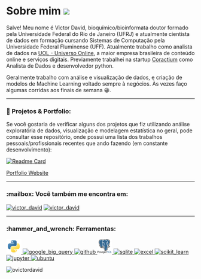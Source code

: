 # Sobre mim <img src="https://raw.githubusercontent.com/MartinHeinz/MartinHeinz/master/wave.gif" width="30px">

Salve! Meu nome é Victor David, bioquímico/bioinformata doutor formado pela Universidade Federal do Rio de Janeiro (UFRJ) e atualmente cientista de dados em formação cursando Sistemas de Computação pela Universidade Federal Fluminense (UFF). Atualmente trabalho como analista de dados na [UOL - Universo Online](https://www.uol.com.br/), a maior empresa brasileira de conteúdo online e serviços digitais. Previamente trabalhei na startup [Coractium](https://www.coractium.com/) como Analista de Dados e desenvolvedor python. 

Geralmente trabalho com análise e visualização de dados, e criação de modelos de Machine Learning voltado sempre à negócios. Às vezes faço algumas corridas aos finais de semana 😀. 

--- 

<h3 align="left"> 🔭 Projetos & Portfolio: </h3>

Se você gostaria de verificar alguns dos projetos que fiz utilizando análise exploratória de dados, visualização e modelagem estatística no geral, pode consultar esse repositório, onde possui uma lista dos trabalhos pessoais/profissionais recentes que ando fazendo (em constante desenvolvimento):

[![Readme Card](https://github-readme-stats.vercel.app/api/pin/?username=ovictordavid&repo=Projects)](https://github.com/ovictordavid/Projects)

<a href="https://ovictordavid.github.io/VictorPortfolio/">Portfolio Website</a>

---

<h3 align="left"> :mailbox: Você também me encontra em: </h3>

<p align="left">
<a href="https://linkedin.com/in/contactvictor" target="blank"><img align="center" src="https://raw.githubusercontent.com/rahuldkjain/github-profile-readme-generator/master/src/images/icons/Social/linked-in-alt.svg" alt="victor_david" height="30" width="40" /></a>
<a href="https://linkedin.com/in/contactvictor" target="blank"><img align="center" src="https://user-images.githubusercontent.com/98326346/234162003-7e0cecca-dd82-4264-98e5-1fbca0f8e7ea.png" alt="victor_david" height="30" width="40" /></a>
</p>


---
<h3 align="left"> :hammer_and_wrench: Ferramentas:</h3>
<p align="left"> 

<a href="https://www.python.org" target="_blank" rel="noreferrer"> <img src="https://raw.githubusercontent.com/devicons/devicon/master/icons/python/python-original.svg" alt="python" width="40" height="40"/> </a> 
 <a href="https://cloud.google.com/bigquery" target="_blank" rel="noreferrer"> <img src="https://cdn.jsdelivr.net/gh/devicons/devicon/icons/googlecloud/googlecloud-original.svg" alt="google_big_query" width="40" height="40"/> </a> 
<a href="https://github.com/" target="_blank" rel="noreferrer"> <img src="https://cdn.jsdelivr.net/gh/devicons/devicon/icons/github/github-original.svg" alt="github" width="40" height="40"/> </a> 
<a href="https://www.postgresql.org" target="_blank" rel="noreferrer"> <img src="https://raw.githubusercontent.com/devicons/devicon/master/icons/postgresql/postgresql-original-wordmark.svg" alt="postgresql" width="40" height="40"/> </a>
<a href="https://www.sqlite.org/index.html" target="_blank" rel="noreferrer"> <img src="https://cdn.jsdelivr.net/gh/devicons/devicon/icons/sqlite/sqlite-original.svg" alt="sqlite" width="40" height="40"/> </a>
<a href="https://chrome.google.com/webstore/detail/excel-online/iljnkagajgfdmfnnidjijobijlfjfgnb?hl=pt" target="_blank" rel="noreferrer"> <img src="https://upload.wikimedia.org/wikipedia/commons/thumb/3/34/Microsoft_Office_Excel_%282019%E2%80%93present%29.svg/1101px-Microsoft_Office_Excel_%282019%E2%80%93present%29.svg.png" alt="excel" width="40" height="40"/> </a>
<a href="https://scikit-learn.org/" target="_blank" rel="noreferrer"> <img src="https://upload.wikimedia.org/wikipedia/commons/0/05/Scikit_learn_logo_small.svg" alt="scikit_learn" width="40" height="40"/> </a> 
<a href="https://jupyter.org/" target="_blank" rel="noreferrer"> <img src="https://cdn.jsdelivr.net/gh/devicons/devicon/icons/jupyter/jupyter-original-wordmark.svg" alt="jupyter" width="40" height="40"/> </a> 
<a href="https://ubuntu.com/download" target="_blank" rel="noreferrer"> <img src="https://cdn.jsdelivr.net/gh/devicons/devicon/icons/ubuntu/ubuntu-plain-wordmark.svg" alt="ubuntu" width="40" height="40"/> </a> 

</p>
<p><img align="left" src="https://github-readme-stats.vercel.app/api/top-langs?username=ovictordavid&show_icons=true&locale=en&layout=compact" alt="ovictordavid" /></p>


